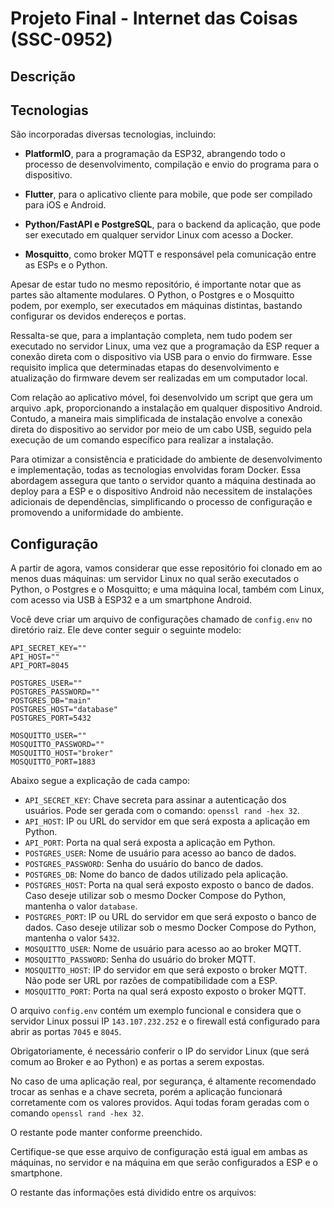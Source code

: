 # Projeto Final - Internet das Coisas (SSC-0952)

## Descrição

## Tecnologias

São incorporadas diversas tecnologias, incluindo:

- **PlatformIO**, para a programação da ESP32, abrangendo todo o processo de desenvolvimento, compilação e envio do programa para o dispositivo.

- **Flutter**, para o aplicativo cliente para mobile, que pode ser compilado para iOS e Android.

- **Python/FastAPI e PostgreSQL**, para o backend da aplicação, que pode ser executado em qualquer servidor Linux com acesso a Docker.

- **Mosquitto**, como broker MQTT e responsável pela comunicação entre as ESPs e o Python.

Apesar de estar tudo no mesmo repositório, é importante notar que as partes são altamente modulares. O Python, o Postgres e o Mosquitto podem, por exemplo, ser executados em máquinas distintas, bastando configurar os devidos endereços e portas.

Ressalta-se que, para a implantação completa, nem tudo podem ser executado no servidor Linux, uma vez que a programação da ESP requer a conexão direta com o dispositivo via USB para o envio do firmware. Esse requisito implica que determinadas etapas do desenvolvimento e atualização do firmware devem ser realizadas em um computador local.

Com relação ao aplicativo móvel, foi desenvolvido um script que gera um arquivo .apk, proporcionando a instalação em qualquer dispositivo Android. Contudo, a maneira mais simplificada de instalação envolve a conexão direta do dispositivo ao servidor por meio de um cabo USB, seguido pela execução de um comando específico para realizar a instalação.

Para otimizar a consistência e praticidade do ambiente de desenvolvimento e implementação, todas as tecnologias envolvidas foram Docker. Essa abordagem assegura que tanto o servidor quanto a máquina destinada ao deploy para a ESP e o dispositivo Android não necessitem de instalações adicionais de dependências, simplificando o processo de configuração e promovendo a uniformidade do ambiente.

## Configuração

A partir de agora, vamos considerar que esse repositório foi clonado em ao menos duas máquinas: um servidor Linux no qual serão executados o Python, o Postgres e o Mosquitto; e uma máquina local, também com Linux, com acesso via USB à ESP32 e a um smartphone Android.

Você deve criar um arquivo de configurações chamado de `config.env` no diretório raiz. Ele deve conter seguir o seguinte modelo:

```shell
API_SECRET_KEY=""
API_HOST=""
API_PORT=8045

POSTGRES_USER=""
POSTGRES_PASSWORD=""
POSTGRES_DB="main"
POSTGRES_HOST="database"
POSTGRES_PORT=5432

MOSQUITTO_USER=""
MOSQUITTO_PASSWORD=""
MOSQUITTO_HOST="broker"
MOSQUITTO_PORT=1883
```

Abaixo segue a explicação de cada campo:

- `API_SECRET_KEY`: Chave secreta para assinar a autenticação dos usuários. Pode ser gerada com o comando: `openssl rand -hex 32`.
- `API_HOST`: IP ou URL do servidor em que será exposta a aplicação em Python.
- `API_PORT`: Porta na qual será exposta a aplicação em Python.
- `POSTGRES_USER`: Nome de usuário para acesso ao banco de dados.
- `POSTGRES_PASSWORD`: Senha do usuário do banco de dados.
- `POSTGRES_DB`: Nome do banco de dados utilizado pela aplicação.
- `POSTGRES_HOST`: Porta na qual será exposto exposto o banco de dados. Caso deseje utilizar sob o mesmo Docker Compose do Python, mantenha o valor `database`.
- `POSTGRES_PORT`: IP ou URL do servidor em que será exposto o banco de dados. Caso deseje utilizar sob o mesmo Docker Compose do Python, mantenha o valor `5432`.
- `MOSQUITTO_USER`: Nome de usuário para acesso ao ao broker MQTT.
- `MOSQUITTO_PASSWORD`: Senha do usuário do broker MQTT.
- `MOSQUITTO_HOST`: IP do servidor em que será exposto o broker MQTT. Não pode ser URL por razões de compatibilidade com a ESP.
- `MOSQUITTO_PORT`: Porta na qual será exposto exposto o broker MQTT.

O arquivo `config.env` contém um exemplo funcional e considera que o servidor Linux possui IP `143.107.232.252` e o firewall está configurado para abrir as portas `7045` e `8045`.

Obrigatoriamente, é necessário conferir o IP do servidor Linux (que será comum ao Broker e ao Python) e as portas a serem expostas.

No caso de uma aplicação real, por segurança, é altamente recomendado trocar as senhas e a chave secreta, porém a aplicação funcionará corretamente com os valores providos. Aqui todas foram geradas com o comando `openssl rand -hex 32`.

O restante pode manter conforme preenchido.

Certifique-se que esse arquivo de configuração está igual em ambas as máquinas, no servidor e na máquina em que serão configurados a ESP e o smartphone.

O restante das informações está dividido entre os arquivos:
